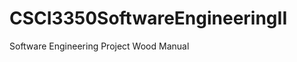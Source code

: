 CSCI3350SoftwareEngineeringII
=============================

Software Engineering Project Wood Manual
